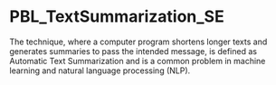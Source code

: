 # PBL_TextSummarization_SE

The technique, where a computer program shortens longer texts and generates summaries to pass the intended message, is defined as Automatic Text Summarization and is a common problem in machine learning and natural language processing (NLP).
